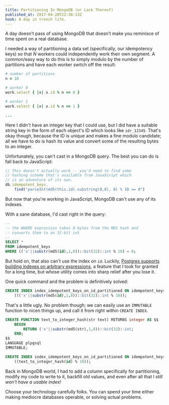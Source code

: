 ```yaml
---
title: Partitioning In MongoDB (or Lack Thereof)
published_at: 2017-04-28T22:30:13Z
hook: A day in trench life.
---
```


A day doesn't pass of using MongoDB that doesn't make you
reminisce of time spent on a real database.

I needed a way of partitioning a data set (specifically,
our idempotency keys) so that _N_ workers could
independently work their own segment. A common/easy way to
do this is to simply modulo by the number of partitions and
have each worker switch off the result:

``` ruby
# number of partitions
n = 10

# worker 0
work.select { |x| x.id % n == 0 }

# worker 1
work.select { |x| x.id % n == 1 }

...
```

Here I didn't have an integer key that I could use, but I
did have a suitable string key in the form of each object's
ID which looks like `idr_12345`. That's okay though,
because the ID is unique and makes a fine modulo candidate;
all we have to do is hash its value and convert some of the
resulting bytes to an integer.

Unfortunately, you can't cast in a MongoDB query. The best
you can do is fall back to JavaScript:

``` js
// This doesn't actually work -- you'd need to find some
// hashing scheme that's available from JavaScript which
// is an adventure of its own.
db.idempotent_keys.
    find("parseInt(md5(this.id).substring(0,8), 8) % 10 == 0")
```

But now that you're working in JavaScript, MongoDB can't
use any of its indexes.

With a sane database, I'd cast right in the query:

``` sql
--
-- the WHERE expression takes 8 bytes from the MD5 hash and
-- converts them to an 32-bit int
--
SELECT *
FROM idempotent_keys
WHERE (('x'||substr(md5(id),1,8))::bit(32)::int % 10) = 0;
```

But hold on, that also can't use the index on `id`.
Luckily, [Postgres supports building indexes on arbitrary
expressions][indexed-expressions], a feature that I took
for granted for a long time, but whose utility comes into
sharp relief after you lose it.

One quick command and the problem is definitively solved:

``` sql
CREATE INDEX index_idempotent_keys_on_id_partitioned ON idempotent_keys
    ((('x'||substr(md5(id),1,8))::bit(32)::int % 10));
```

That's a little ugly. No problem though; we can easily use
an `IMMUTABLE` function to nicen things up, and call it
from right within `CREATE INDEX`.

``` sql
CREATE FUNCTION text_to_integer_hash(str text) RETURNS integer AS $$
    BEGIN
        RETURN ('x'||substr(md5(str),1,8))::bit(32)::int;
    END;
$$
LANGUAGE plpgsql
IMMUTABLE;

CREATE INDEX index_idempotent_keys_on_id_partitioned ON idempotent_keys
    ((text_to_integer_hash(id) % 10));
```

Back in MongoDB world, I had to add a column specifically
for partitioning, modify my code to write to it, backfill
old values, and even after all that I *still won't have a
usable index!*

Choose your technology carefully folks. You can spend your
time either making mediocre databases operable, or solving
actual problems.

[indexed-expressions]: https://www.postgresql.org/docs/current/static/indexes-expressional.html

